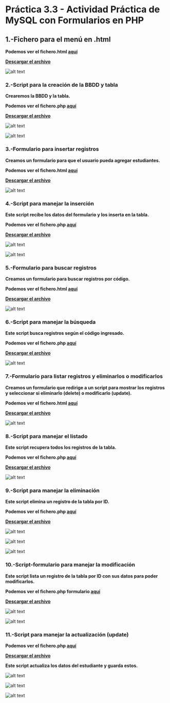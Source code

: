 # Práctica 3.3 - Actividad Práctica de MySQL con Formularios en PHP

## 1.-Fichero para el menú en .html

**Podemos ver el fichero.html [aquí](operacionesBBDD.md)**

**[Descargar el archivo](operacionesBBDD.html.zip)**

![alt text](image.png)

### 2.-Script para la creación  de la BBDD y tabla

**Crearemos la BBDD y la tabla.**

**Podemos ver el fichero.php [aquí](crearBBDD.md)**

**[Descargar el archivo](./crearBBDD.php)**

![alt text](image-1.png)

![alt text](image-4.png)

### 3.-Formulario para insertar registros

**Creamos un formulario para que el usuario pueda agregar estudiantes.**

**Podemos ver el fichero.html [aquí](insertar_html.md)**

**[Descargar el archivo](insertar.html.zip)**

![alt text](image-2.png)

### 4.-Script para manejar la inserción

**Este script recibe los datos del formulario y los inserta en la tabla.**

**Podemos ver el fichero.php [aquí](insertar_php.md)**

**[Descargar el archivo](./insertar.php)**

![alt text](image-3.png)

![alt text](image-5.png)

### 5.-Formulario para buscar registros

**Creamos un formulario para buscar registros por código.**

**Podemos ver el fichero.html [aquí](buscar_html.md)**

**[Descargar el archivo](buscar.html.zip)**

![alt text](image-6.png)

### 6.-Script para manejar la búsqueda

**Este script busca registros según el código ingresado.**

**Podemos ver el fichero.php [aquí](buscar_php.md)**

**[Descargar el archivo](./buscar.php)**

![alt text](image-7.png)

### 7.-Formulario para listar registros y eliminarlos o modificarlos

**Creamos un formulario que redirige a un script para mostrar los registros y seleccionar si eliminarlo (delete) o modificarlo (update).**

**Podemos ver el fichero.html [aquí](listar_html.md)**

**[Descargar el archivo](listar.html.zip)**

![alt text](image-8.png)

### 8.-Script para manejar el listado

**Este script recupera todos los registros de la tabla.**

**Podemos ver el fichero.php [aquí](listar_php.md)**

**[Descargar el archivo](./listar.php)**

![alt text](image-9.png)

### 9.-Script para manejar la eliminación

**Este script elimina un registro de la tabla por ID.**

**Podemos ver el fichero.php [aquí](eliminar.md)**

**[Descargar el archivo](./eliminar.php)**

![alt text](image-10.png)

![alt text](image-12.png)

![alt text](image-11.png)

### 10.-Script-formulario para manejar la modificación

**Este script lista un registro de la tabla por ID con sus datos para poder modificarlos.**

**Podemos ver el fichero.php formulario [aquí](modificar.md)**

**[Descargar el archivo](./modificar.php)**

![alt text](image-13.png)

![alt text](image-14.png)

### 11.-Script para manejar la actualización (update)

**Podemos ver el fichero.php [aquí](guardarcambios.md)**

**[Descargar el archivo](./guardarcambios.php)**

**Este script actualiza los datos del estudiante y guarda estos.**

![alt text](image-15.png)

![alt text](image-16.png)

![alt text](image-17.png)
